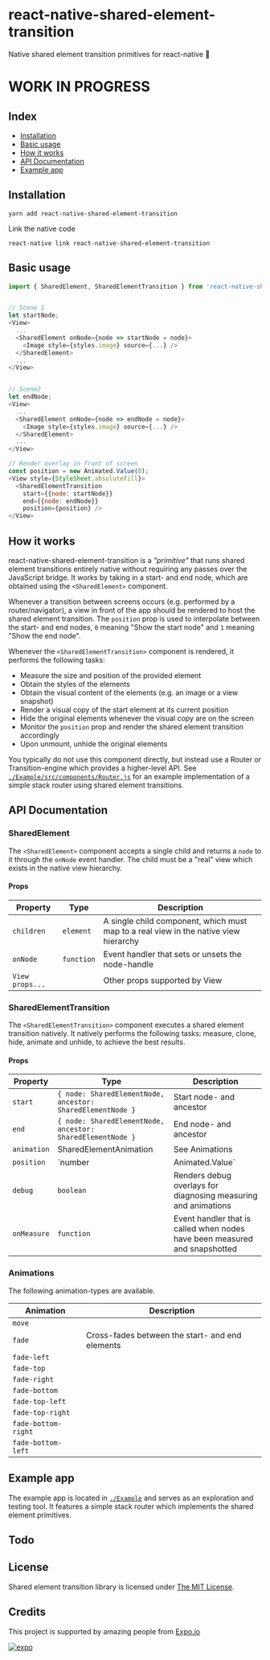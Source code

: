 
# react-native-shared-element-transition

Native shared element transition primitives for react-native 💫

# WORK IN PROGRESS

## Index

- [Installation](#installation)
- [Basic usage](#basic-usage)
- [How it works](#how-it-works)
- [API Documentation](#api-documentation)
- [Example app](#example-app)


## Installation

`yarn add react-native-shared-element-transition`

Link the native code

`react-native link react-native-shared-element-transition`

## Basic usage

```js
import { SharedElement, SharedElementTransition } from 'react-native-shared-element-transition';


// Scene 1
let startNode;
<View>
  ...
  <SharedElement onNode={node => startNode = node}>
    <Image style={styles.image} source={...} />
  </SharedElement>
  ...
</View>


// Scene2
let endNode;
<View>
  ...
  <SharedElement onNode={node => endNode = node}>
    <Image style={styles.image} source={...} />
  </SharedElement>
  ...
</View>

// Render overlay in front of screen
const position = new Animated.Value(0);
<View style={StyleSheet.absoluteFill}>
  <SharedElementTransition
    start={{node: startNode}}
    end={{node: endNode}}
    position={position} />
</View>
```

## How it works

react-native-shared-element-transition is a *"primitive"* that runs shared element transitions
entirely native without requiring any passes over the JavaScript bridge. It works by taking in a start- and end node, which are obtained using the `<SharedElement>` component.

Whenever a transition between screens occurs (e.g. performed by a router/navigator), a view in
front of the app should be rendered to host the shared element transition. The `position` prop is used to interpolate between the start- and end nodes, `0` meaning "Show the start node" and `1` meaning "Show the end node".

Whenever the `<SharedElementTransition>` component is rendered, it performs the following tasks:
- Measure the size and position of the provided element
- Obtain the styles of the elements
- Obtain the visual content of the elements (e.g. an image or a view snapshot)
- Render a visual copy of the start element at its current position
- Hide the original elements whenever the visual copy are on the screen
- Monitor the `position` prop and render the shared element transition accordingly
- Upon unmount, unhide the original elements

You typically do not use this component directly, but instead use a Router or Transition-engine which provides a higher-level API.
See [`./Example/src/components/Router.js`](./Example/src/components/Router.js) for an example implementation of a simple stack router using 
shared element transitions.

## API Documentation

### SharedElement

The `<SharedElement>` component accepts a single child and returns a `node` to it through the `onNode` event handler. The child must be a "real" view which exists in the native view hierarchy.

#### Props

| Property        | Type       | Description                                                                          |
| --------------- | ---------- | ------------------------------------------------------------------------------------ |
| `children`      | `element`  | A single child component, which must map to a real view in the native view hierarchy |
| `onNode`        | `function` | Event handler that sets or unsets the node-handle                                    |
| `View props...` |            | Other props supported by View                                                        |

### SharedElementTransition

The `<SharedElementTransition>` component executes a shared element transition natively. It natively performs the following tasks: measure, clone, hide, animate and unhide, to achieve the best results.

#### Props

| Property    | Type                                                       | Description                                                                |
| ----------- | ---------------------------------------------------------- | -------------------------------------------------------------------------- |
| `start`     | `{ node: SharedElementNode, ancestor: SharedElementNode }` | Start node- and ancestor                                                   |
| `end`       | `{ node: SharedElementNode, ancestor: SharedElementNode }` | End node- and ancestor                                                     |
| `animation` | SharedElementAnimation                                     | See Animations                                                             |
| `position`  | `number | Animated.Value`                                  | Interpolated position (0..1), between the start- and end nodes             |
| `debug`     | `boolean`                                                  | Renders debug overlays for diagnosing measuring and animations             |
| `onMeasure` | `function`                                                 | Event handler that is called when nodes have been measured and snapshotted |

### Animations

The following animation-types are available.

| Animation           | Description                                     |
| ------------------- | ----------------------------------------------- |
| `move`              |                                                 |
| `fade`              | Cross-fades between the start- and end elements |
| `fade-left`         |                                                 |
| `fade-top`          |                                                 |
| `fade-right`        |                                                 |
| `fade-bottom`       |                                                 |
| `fade-top-left`     |                                                 |
| `fade-top-right`    |                                                 |
| `fade-bottom-right` |                                                 |
| `fade-bottom-left`  |                                                 |

## Example app

The example app is located in [`./Example`](./Example) and serves as an exploration and testing tool. It features a simple stack router which implements the shared element primitives.

## Todo


## License

Shared element transition library is licensed under [The MIT License](./LICENSE.txt).

## Credits

This project is supported by amazing people from [Expo.io](https://expo.io)

[![expo](https://avatars2.githubusercontent.com/u/12504344?v=3&s=100 "Expo.io")](https://expo.io)
